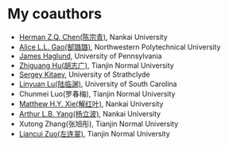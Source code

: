 # My coauthors
* [Herman Z.Q. Chen(陈宗青)](http://www.combinatorics.net.cn/students/image1/13/13czq.jpg), Nankai University
* [Alice L.L. Gao(郜璐璐)](http://teacher.nwpu.edu.cn/2017010150.html), Northwestern Polytechnical University
* [James Haglund](https://www.math.upenn.edu/~jhaglund/), University of Pennsylvania
* [Zhiguang Hu(胡志广)](http://sxkx.tjnu.edu.cn/info/1113/1603.htm), Tianjin Normal University
* [Sergey Kitaev](https://personal.cis.strath.ac.uk/sergey.kitaev/), University of Strathclyde
* [Linyuan Lu(陆临渊)](http://people.math.sc.edu/lu/), University of South Carolina
* Chunmei Luo(罗春梅), Tianjin Normal University
* [Matthew H.Y. Xie(解红叶)](http://www.combinatorics.net.cn/students/images/18/doctor/xhy.jpg), Nankai University
* [Arthur L.B. Yang(杨立波)](http://www.combinatorics.net.cn/homepage/yang/), Nankai University
* Xutong Zhang(张旭彤), Tianjin Normal University
* [Liancui Zuo(左连翠)](http://sxkx.tjnu.edu.cn/info/1113/1508.htm), Tianjin Normal University
